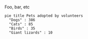 
Foo, bar, etc

```mermaid
pie title Pets adopted by volunteers
  "Dogs" : 386
  "Cats" : 85
  "Birds" : 35
  "Giant lizards" : 10
```
